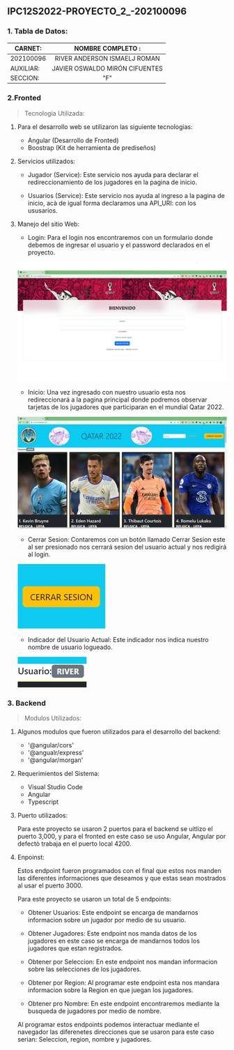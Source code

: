 ## **IPC12S2022-PROYECTO_2_-202100096**

### 1. Tabla de Datos:

| CARNET:  |      NOMBRE COMPLETO :              |  
|----------|:-----------------------------------:|
| 202100096|RIVER ANDERSON ISMAELJ ROMAN         | 
| AUXILIAR:|    JAVIER OSWALDO MIRÓN CIFUENTES   |   
| SECCION: |                "F"                  |    

### 2.Fronted

>Tecnologia Utilizada:

 1. Para el desarrollo web se utilizaron las siguiente tecnologias:


    * Angular (Desarrollo de Fronted)
    * Boostrap (Kit de herramienta de prediseños)

2. Servicios utilizados:

    * Jugador (Service): Este servicio nos ayuda para declarar el redireccionamiento de los jugadores en la pagina de inicio.

    * Usuarios (Service): Este servicio nos ayuda al ingreso a la pagina de inicio, acà de igual forma declaramos una API_URI: con los ususarios.

3.  Manejo del sitio Web:

    * Login: Para el login nos encontraremos con un formulario donde debemos de ingresar el usuario y el password declarados en el proyecto.

    ![Login](/Fronted/1.png)


    * Inicio: Una vez ingresado con nuestro usuario esta nos redireccionará a la pagina principal donde podremos observar tarjetas de los jugadores que participaran en el mundial Qatar 2022.

    ![inicio](/Fronted/2.png) 

    * Cerrar Sesion: Contaremos con un botón llamado Cerrar Sesion este al ser presionado nos cerrará sesion del usuario actual y nos redigirá al login.


    ![Cerrar Sesion](/Fronted/3.png)

    * Indicador del Usuario Actual: Este indicador nos indica nuestro nombre de usuario logueado.

    ![usuario](/Fronted/4.png)

### 3. Backend

>Modulos Utilizados:

1. Algunos modulos que fueron utilizados para el desarrollo del backend:

    * '@angular/cors'
    * '@angualr/express'
    * '@angular/morgan'
    
2. Requerimientos del Sistema:

    * Visual Studio Code
    * Angular
    * Typescript

3.  Puerto utilizados:

    Para este proyecto se usaron 2 puertos para el backend se uitlizo el puerto 3,000, y para el fronted en este caso se uso Angular, Angular por defectò trabaja en el puerto local 4200.

4. Enpoinst:

    Estos endpoint fueron programados con el final que estos nos manden las diferentes informaciones que deseamos y que estas sean mostrados al usar el puerto 3000.

    Para este proyecto se usaron un total de 5 endpoints:


    * Obtener Usuarios: Este endpoint se encarga de mandarnos informacion sobre un jugador por medio de su usuario.

    * Obtener Jugadores: Este endpoint nos manda datos de los jugadores en este caso se encarga de mandarnos todos los jugadores que estan registrados.

    * Obtener por Seleccion: En este endpoint nos mandan informacion sobre las selecciones de los jugadores.

    * Obtener por Region: Al programar este endpoint esta nos mandara informacion sobre la Region en que juegan los jugadores.

    * Obtener pro Nombre: En este endpoint encontraremos mediante la busqueda de jugadores por medio de nombre.

    Al programar estos endpoints podemos interactuar mediante el navegador las diferenetes direcciones que se usaron para este caso serian: Seleccion, region, nombre y jugadores.








